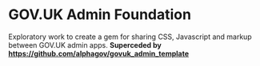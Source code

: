 # GOV.UK Admin Foundation

Exploratory work to create a gem for sharing CSS, Javascript and markup between GOV.UK admin apps. __Superceded by https://github.com/alphagov/govuk_admin_template__
